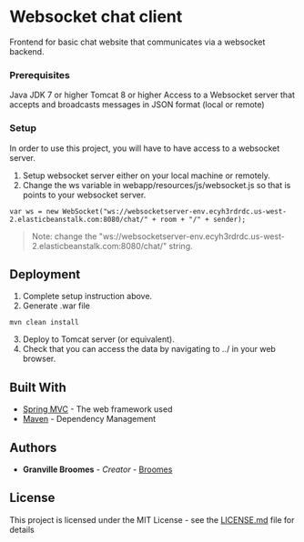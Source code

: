 # Websocket chat client

Frontend for basic chat website that communicates via a websocket backend.

### Prerequisites

Java JDK 7 or higher
Tomcat 8 or higher
Access to a Websocket server that accepts and broadcasts messages in JSON format (local or remote)

### Setup

In order to use this project, you will have to have access to a websocket server.
1. Setup websocket server either on your local machine or remotely.
2. Change the ws variable in webapp/resources/js/websocket.js so that is points to your websocket server.
```
var ws = new WebSocket("ws://websocketserver-env.ecyh3rdrdc.us-west-2.elasticbeanstalk.com:8080/chat/" + room + "/" + sender);
```
>Note: change the "ws://websocketserver-env.ecyh3rdrdc.us-west-2.elasticbeanstalk.com:8080/chat/" string.

## Deployment

1. Complete setup instruction above.
2. Generate .war file
```
mvn clean install
```
3. Deploy to Tomcat server (or equivalent).
4. Check that you can access the data by navigating to ../ in your web browser.

## Built With

* [Spring MVC](https://spring.io/docs/) - The web framework used
* [Maven](https://maven.apache.org/) - Dependency Management

## Authors

* **Granville Broomes** - *Creator* - [Broomes](https://github.com/Broomes)

## License

This project is licensed under the MIT License - see the [LICENSE.md](LICENSE.md) file for details